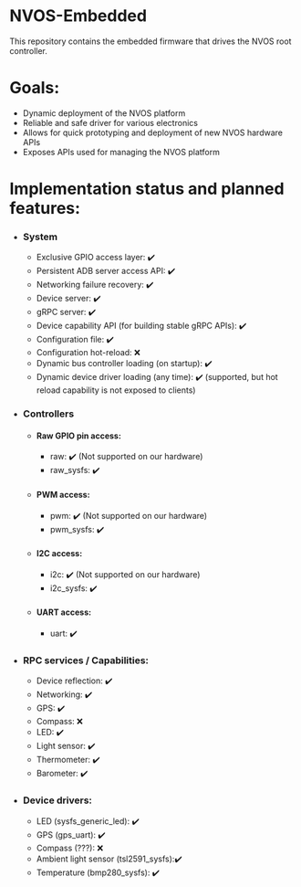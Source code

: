 # NVOS-Embedded
This repository contains the embedded firmware that drives the NVOS root controller.

# Goals:
 - Dynamic deployment of the NVOS platform
 - Reliable and safe driver for various electronics
 - Allows for quick prototyping and deployment of new NVOS hardware APIs
 - Exposes APIs used for managing the NVOS platform

# Implementation status and planned features:
 - ### System
   - Exclusive GPIO access layer: ✔️
   - Persistent ADB server access API: ✔️
   - Networking failure recovery: ✔️
   - Device server: ✔️
   - gRPC server: ✔️
   - Device capability API (for building stable gRPC APIs): ✔️
   - Configuration file: ✔️
   - Configuration hot-reload: ❌
   - Dynamic bus controller loading (on startup): ✔️
   - Dynamic device driver loading (any time): ✔️ (supported, but hot reload capability is not exposed to clients)
- ### Controllers
  - #### Raw GPIO pin access:
    - raw: ✔️ (Not supported on our hardware)
    - raw_sysfs: ✔️
  - #### PWM access:
    - pwm: ✔️ (Not supported on our hardware)
    - pwm_sysfs: ✔️
  - #### I2C access:
    - i2c: ✔️ (Not supported on our hardware)
    - i2c_sysfs: ✔️
  - #### UART access:
    - uart: ✔️
- ### RPC services / Capabilities:
  - Device reflection: ✔️
  - Networking: ✔️
  - GPS: ✔️
  - Compass: ❌
  - LED: ✔️
  - Light sensor: ✔️
  - Thermometer: ✔️
  - Barometer:  ✔️
- ### Device drivers:
  - LED (sysfs_generic_led): ✔️
  - GPS (gps_uart): ✔️
  - Compass (???): ❌
  - Ambient light sensor (tsl2591_sysfs):✔️
  - Temperature (bmp280_sysfs): ✔️
